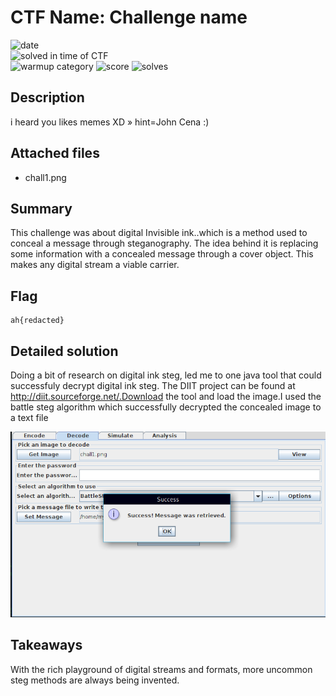 # CTF Name: Challenge name

![date](https://img.shields.io/badge/date-01.01.1970-brightgreen.svg)  
![solved in time of CTF](https://img.shields.io/badge/solved-in%20time%20of%20CTF-brightgreen.svg)  
![warmup category](https://img.shields.io/badge/category-warmup-lightgrey.svg)
![score](https://img.shields.io/badge/score-100-blue.svg)
![solves](https://img.shields.io/badge/solves-1000-brightgreen.svg)

## Description
i heard you likes memes XD » hint=John Cena :)
## Attached files
- chall1.png

## Summary
This challenge was about digital Invisible ink..which is a method used to conceal a message through steganography. The idea behind it is replacing some information with a concealed message through a cover object. This makes any digital stream a viable carrier.
## Flag
```
ah{redacted}
```

## Detailed solution
Doing a bit of research on digital ink steg, led me to one java tool that could successfuly decrypt digital ink steg. The DIIT project can be found at http://diit.sourceforge.net/.Download the tool and load the image.I used the battle steg algorithm which successfully decrypted the concealed image to a text file

![image info](./files/diit.png)

## Takeaways
With the rich playground of digital streams and formats, more uncommon steg methods are always being invented.
